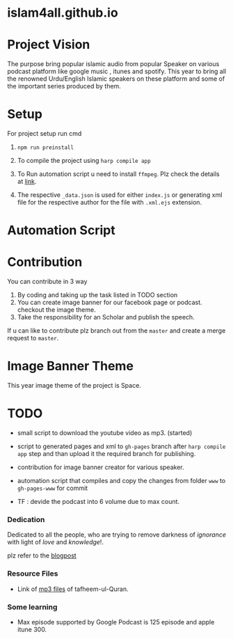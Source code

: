 # islam4all.github.io

# Project Vision
The purpose bring popular islamic audio from popular Speaker on various podcast platform like google music , itunes and spotify.
This year to bring all the renowned Urdu/English Islamic speakers on these platform and some of the important series produced by them.

# Setup
For project setup run cmd
1. `npm run preinstall`

2. To compile the project using `harp compile app`

3. To Run automation script u need to install `ffmpeg`. Plz check the details at [link](https://www.ffmpeg.org/download.html#).

4. The respective `_data.json` is used for either `index.js` or generating xml file for the respective author for the file with `.xml.ejs` extension. 


# Automation Script



# Contribution
You can contribute in 3 way

1. By coding and taking up the task listed in TODO section
2. You can create image banner for our facebook page or podcast. checkout the image theme.
3. Take the responsibility for an Scholar and publish the speech.

If u can like to contribute plz branch out from the `master` and create a merge request to `master`.

# Image Banner Theme
This year image theme of the project is Space.

# TODO

* small script to download the youtube video as mp3. (started)

* script to generated pages and xml to `gh-pages` branch after `harp compile app` step and than upload it the required branch for publishing.

* contribution for image banner creator for various speaker.

* automation script that compiles and copy the changes from folder `www` to `gh-pages-www` for commit

* TF : devide the podcast into 6 volume due to max count.

### Dedication
Dedicated to all the people, who are trying to remove darkness of *ignorance* with light of *love* and *knowledge*!.

plz refer to the [blogpost](https://dev.to/codemouse92/self-hosting-a-podcast-4b3f)

### Resource Files
 * Link of [mp3 files](./automation/docs/tafheem_ul_quran.md) of tafheem-ul-Quran.
 
 
 ### Some learning 
 * Max episode supported by Google Podcast is 125 episode and apple itune 300.
